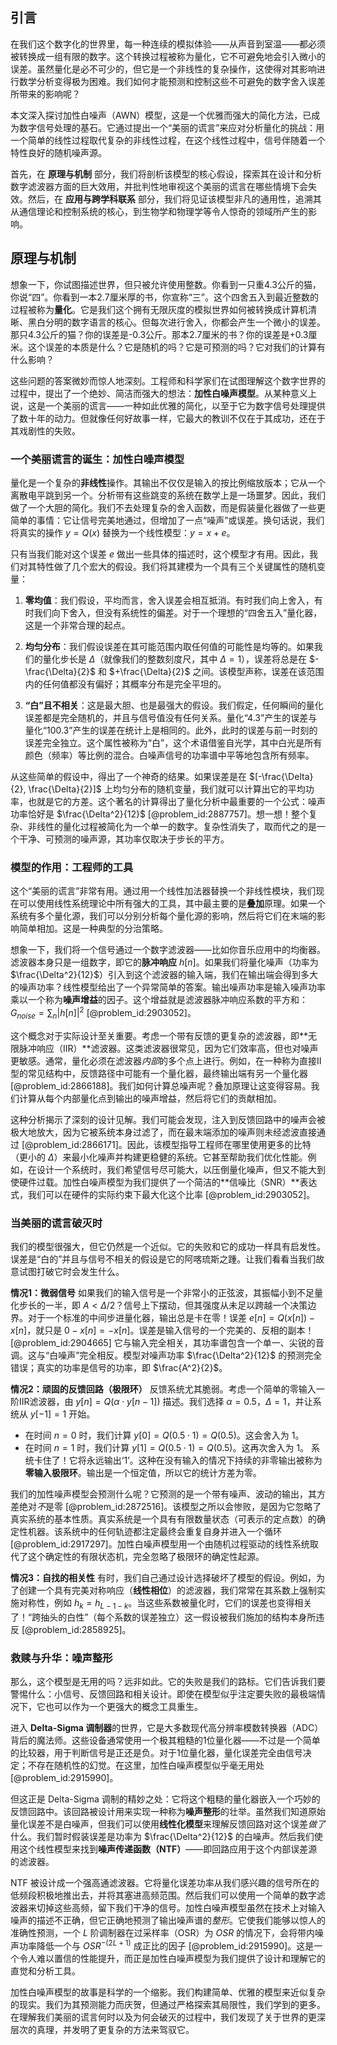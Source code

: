 ## 引言
在我们这个数字化的世界里，每一种连续的模拟体验——从声音到室温——都必须被转换成一组有限的数字。这个转换过程被称为量化，它不可避免地会引入微小的误差。虽然量化是必不可少的，但它是一个非线性的复杂操作，这使得对其影响进行数学分析变得极为困难。我们如何才能预测和控制这些不可避免的数字舍入误差所带来的影响呢？

本文深入探讨加性白噪声（AWN）模型，这是一个优雅而强大的简化方法，已成为数字信号处理的基石。它通过提出一个“美丽的谎言”来应对分析量化的挑战：用一个简单的线性过程取代复杂的非线性过程，在这个线性过程中，信号伴随着一个特性良好的随机噪声源。

首先，在 **原理与机制** 部分，我们将剖析该模型的核心假设，探索其在设计和分析数字滤波器方面的巨大效用，并批判性地审视这个美丽的谎言在哪些情境下会失效。然后，在 **应用与跨学科联系** 部分，我们将见证该模型非凡的通用性，追溯其从通信理论和控制系统的核心，到生物学和物理学等令人惊奇的领域所产生的影响。

## 原理与机制

想象一下，你试图描述世界，但只被允许使用整数。你看到一只重4.3公斤的猫，你说“四”。你看到一本2.7厘米厚的书，你宣称“三”。这个四舍五入到最近整数的过程被称为**量化**。它是我们这个拥有无限灰度的模拟世界如何被转换成计算机清晰、黑白分明的数字语言的核心。但每次进行舍入，你都会产生一个微小的误差。那只4.3公斤的猫？你的误差是-0.3公斤。那本2.7厘米的书？你的误差是+0.3厘米。这个误差的本质是什么？它是随机的吗？它是可预测的吗？它对我们的计算有什么影响？

这些问题的答案微妙而惊人地深刻。工程师和科学家们在试图理解这个数字世界的过程中，提出了一个绝妙、简洁而强大的想法：**加性白噪声模型**。从某种意义上说，这是一个美丽的谎言——一种如此优雅的简化，以至于它为数字信号处理提供了数十年的动力。但就像任何好故事一样，它最大的教训不仅在于其成功，还在于其戏剧性的失败。

### 一个美丽谎言的诞生：加性白噪声模型

量化是一个复杂的**非线性**操作。其输出不仅仅是输入的按比例缩放版本；它从一个离散电平跳到另一个。分析带有这些跳变的系统在数学上是一场噩梦。因此，我们做了一个大胆的简化。我们不去处理复杂的舍入函数，而是假装量化器做了一些更简单的事情：它让信号完美地通过，但增加了一点“噪声”或误差。换句话说，我们将真实的操作 $y = Q(x)$ 替换为一个线性模型：$y = x + e$。

只有当我们能对这个误差 $e$ 做出一些具体的描述时，这个模型才有用。因此，我们对其特性做了几个宏大的假设。我们将其建模为一个具有三个关键属性的随机变量：

1.  **零均值**：我们假设，平均而言，舍入误差会相互抵消。有时我们向上舍入，有时我们向下舍入，但没有系统性的偏差。对于一个理想的“四舍五入”量化器，这是一个非常合理的起点。

2.  **均匀分布**：我们假设误差在其可能范围内取任何值的可能性是均等的。如果我们的量化步长是 $\Delta$（就像我们的整数刻度尺，其中 $\Delta=1$），误差将总是在 $-\frac{\Delta}{2}$ 和 $+\frac{\Delta}{2}$ 之间。该模型声称，误差在该范围内的任何值都没有偏好；其概率分布是完全平坦的。

3.  **“白”且不相关**：这是最大胆、也是最强大的假设。我们假定，任何瞬间的量化误差都是完全随机的，并且与信号值没有任何关系。量化“4.3”产生的误差与量化“100.3”产生的误差在统计上是相同的。此外，此时的误差与前一时刻的误差完全独立。这个属性被称为“白”，这个术语借鉴自光学，其中白光是所有颜色（频率）等比例的混合。白噪声信号的功率谱中平等地包含所有频率。

从这些简单的假设中，得出了一个神奇的结果。如果误差是在 $[-\frac{\Delta}{2}, \frac{\Delta}{2}]$ 上均匀分布的随机变量，我们就可以计算出它的平均功率，也就是它的方差。这个著名的计算得出了量化分析中最重要的一个公式：噪声功率恰好是 $\frac{\Delta^2}{12}$ [@problem_id:2887757]。想一想！整个复杂、非线性的量化过程被简化为一个单一的数字。复杂性消失了，取而代之的是一个干净、可预测的噪声源，其功率仅取决于步长的平方。

### 模型的作用：工程师的工具

这个“美丽的谎言”非常有用。通过用一个线性加法器替换一个非线性模块，我们现在可以使用线性系统理论中所有强大的工具，其中最主要的是**叠加**原理。如果一个系统有多个量化源，我们可以分别分析每个量化源的影响，然后将它们在末端的影响简单相加。这是一种典型的分治策略。

想象一下，我们将一个信号通过一个数字滤波器——比如你音乐应用中的均衡器。滤波器本身只是一组数字，即它的**脉冲响应** $h[n]$。如果我们将量化噪声（功率为 $\frac{\Delta^2}{12}$）引入到这个滤波器的输入端，我们在输出端会得到多大的噪声功率？线性模型给出了一个异常简单的答案。输出噪声功率是输入噪声功率乘以一个称为**噪声增益**的因子。这个增益就是滤波器脉冲响应系数的平方和：$G_{noise} = \sum_n |h[n]|^2$ [@problem_id:2903052]。

这个概念对于实际设计至关重要。考虑一个带有反馈的更复杂的滤波器，即**无限脉冲响应（IIR）**滤波器。这类滤波器很常见，因为它们效率高，但也对噪声更敏感。通常，量化必须在滤波器*内部*的多个点上进行。例如，在一种称为直接II型的常见结构中，反馈路径中可能有一个量化器，最终输出端有另一个量化器 [@problem_id:2866188]。我们如何计算总噪声呢？叠加原理让这变得容易。我们计算从每个内部量化点到输出的噪声增益，然后将它们的贡献相加。

这种分析揭示了深刻的设计见解。我们可能会发现，注入到反馈回路中的噪声会被极大地放大，因为它被系统本身过滤了，而在最末端添加的噪声则未经滤波直接通过 [@problem_id:2866171]。因此，该模型指导工程师在哪里使用更多的比特（更小的 $\Delta$）来最小化噪声并构建更稳健的系统。它甚至帮助我们优化性能。例如，在设计一个系统时，我们希望信号尽可能大，以压倒量化噪声，但又不能大到使硬件过载。加性白噪声模型为我们提供了一个简洁的**信噪比（SNR）**表达式，我们可以在硬件的实际约束下最大化这个比率 [@problem_id:2903052]。

### 当美丽的谎言破灭时

我们的模型很强大，但它仍然是一个近似。它的失败和它的成功一样具有启发性。误差是“白的”并且与信号不相关的假设是它的阿喀琉斯之踵。让我们看看当我们故意试图打破它时会发生什么。

**情况1：微弱信号**
如果我们的输入信号是一个非常小的正弦波，其振幅小到不足量化步长的一半，即 $A \lt \Delta/2$？信号上下摆动，但其强度从未足以跨越一个决策边界。对于一个标准的中间步进量化器，输出总是卡在零！误差 $e[n] = Q(x[n]) - x[n]$，就只是 $0 - x[n] = -x[n]$。误差是输入信号的一个完美的、反相的副本！[@problem_id:2904665] 它与输入完全相关，其功率谱包含一个单一、尖锐的音调。这与“白噪声”完全相反。模型对噪声功率 $\frac{\Delta^2}{12}$ 的预测完全错误；真实的功率是信号的功率，即 $\frac{A^2}{2}$。

**情况2：顽固的反馈回路（极限环）**
反馈系统尤其脆弱。考虑一个简单的零输入一阶IIR滤波器，由 $y[n] = Q(\alpha \cdot y[n-1])$ 描述。我们选择 $\alpha = 0.5$，$\Delta=1$，并让系统从 $y[-1]=1$ 开始。
- 在时间 $n=0$ 时，我们计算 $y[0] = Q(0.5 \cdot 1) = Q(0.5)$。这会舍入为 1。
- 在时间 $n=1$ 时，我们计算 $y[1] = Q(0.5 \cdot 1) = Q(0.5)$。这再次舍入为 1。
系统卡住了！它将永远输出‘1’。这种在没有输入的情况下持续的非零输出被称为**零输入极限环**。输出是一个恒定值，所以它的统计方差为零。

我们的加性噪声模型会预测什么呢？它预测的是一个带有噪声、波动的输出，其方差绝对*不*是零 [@problem_id:2872516]。该模型之所以会惨败，是因为它忽略了真实系统的基本性质。真实系统是一个具有有限数量状态（可表示的定点数）的确定性机器。该系统中的任何轨迹都注定最终会重复自身并进入一个循环 [@problem_id:2917297]。加性白噪声模型用一个由随机过程驱动的线性系统取代了这个确定性的有限状态机，完全忽略了极限环的确定性起源。

**情况3：自找的相关性**
有时，我们自己通过设计选择破坏了模型的假设。例如，为了创建一个具有完美对称响应（**线性相位**）的滤波器，我们常常在其系数上强制实施对称性，例如 $h_k = h_{L-1-k}$。当这些系数被量化时，它们的误差也变得相关了！“跨抽头的白性”（每个系数的误差独立）这一假设被我们施加的结构本身所违反 [@problem_id:2858925]。

### 救赎与升华：噪声整形

那么，这个模型是无用的吗？远非如此。它的失败是我们的路标。它们告诉我们要警惕什么：小信号、反馈回路和相关设计。即使在模型似乎注定要失败的最极端情况下，它也可以作为一个更强大的概念工具重生。

进入 **Delta-Sigma 调制器**的世界，它是大多数现代高分辨率模数转换器（ADC）背后的魔法师。这些设备通常使用一个极其粗糙的1位量化器——不过是一个简单的比较器，用于判断信号是正还是负。对于1位量化器，量化误差完全由信号决定；不存在随机性的幻觉。在这里，加性白噪声模型似乎毫无用处 [@problem_id:2915990]。

但这正是 Delta-Sigma 调制的精妙之处：它将这个粗糙的量化器嵌入一个巧妙的反馈回路中。该回路被设计用来实现一种称为**噪声整形**的壮举。虽然我们知道原始量化误差不是白噪声，但我们可以使用**线性化模型**来理解反馈回路对这个误差*做了*什么。我们暂时假装误差是功率为 $\frac{\Delta^2}{12}$ 的白噪声。然后我们使用这个线性模型来找到**噪声传递函数（NTF）**——即回路应用于这个内部误差源的滤波器。

NTF 被设计成一个强高通滤波器。它将量化误差功率从我们感兴趣的信号所在的低频段积极地推出去，并将其塞进高频范围。然后我们可以使用一个简单的数字滤波器来切掉这些高频，留下我们干净的信号。加性白噪声模型虽然在技术上对输入噪声的描述不正确，但它正确地预测了输出噪声谱的*整形*。它使我们能够以惊人的准确性预测，一个 $L$ 阶调制器在过采样率（OSR）为 $OSR$ 的情况下，会将带内噪声功率降低一个与 $OSR^{-(2L+1)}$ 成正比的因子 [@problem_id:2915990]。这是一个令人难以置信的性能提升，而正是加性白噪声模型为我们提供了设计和理解它的直觉和分析工具。

加性白噪声模型的故事是科学的一个缩影。我们构建简单、优雅的模型来近似复杂的现实。我们为其预测能力而庆贺，但通过严格探索其局限性，我们学到的更多。在理解我们美丽的谎言何时以及为何会破灭的过程中，我们发现了关于世界的更深层次的真理，并发明了更复杂的方法来驾驭它。

